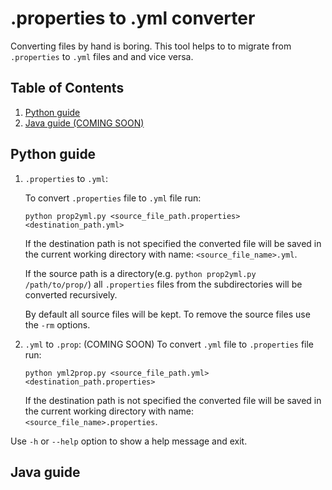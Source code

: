 # .properties to .yml converter

Converting files by hand is boring. This tool helps to to migrate from `.properties` to `.yml` files and and vice versa.

## Table of Contents

1. [Python guide](#python-guide)
2. [Java guide (COMING SOON)](#java-guide)


## Python guide
1. `.properties` to `.yml`:

    To convert `.properties` file to `.yml` file run:

    `python prop2yml.py <source_file_path.properties> <destination_path.yml>`

    If the destination path is not specified the converted file will be saved in the current working directory with name: `<source_file_name>.yml`.
    
    If the source path is a directory(e.g. `python prop2yml.py /path/to/prop/`) all `.properties` files from the subdirectories will be converted recursively.
    
    By default all source files will be kept. To remove the source files use the `-rm` options.
2. `.yml` to `.prop`: (COMING SOON) 
    To convert `.yml` file to `.properties` file run:

    `python yml2prop.py <source_file_path.yml> <destination_path.properties>`

    If the destination path is not specified the converted file will be saved in the current working directory with name: `<source_file_name>.properties`. 

Use `-h` or `--help` option to show a help message and exit.

## Java guide